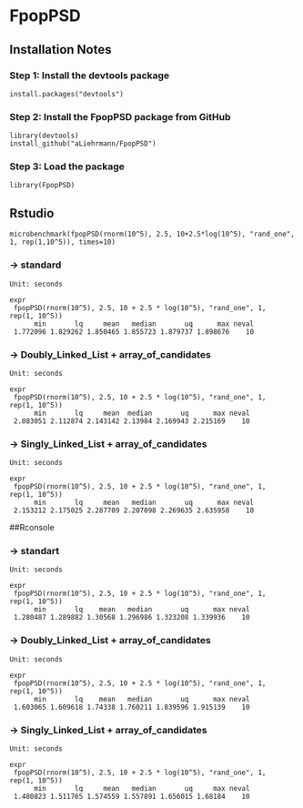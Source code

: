 # FpopPSD

## Installation Notes 

### Step 1: Install the devtools package

```
install.packages("devtools")
```

### Step 2: Install the FpopPSD package from GitHub

```
library(devtools)
install_github("aLiehrmann/FpopPSD")
```

### Step 3: Load the package

```
library(FpopPSD)
```

## Rstudio

```{r}
microbenchmark(fpopPSD(rnorm(10^5), 2.5, 10+2.5*log(10^5), "rand_one", 1, rep(1,10^5)), times=10)
```

### -> standard
```
Unit: seconds
                                                                              expr
 fpopPSD(rnorm(10^5), 2.5, 10 + 2.5 * log(10^5), "rand_one", 1,      rep(1, 10^5))
      min       lq     mean   median       uq      max neval
 1.772096 1.829262 1.850465 1.855723 1.879737 1.898676    10
```

### -> Doubly_Linked_List + array_of_candidates
```
Unit: seconds
                                                                              expr
 fpopPSD(rnorm(10^5), 2.5, 10 + 2.5 * log(10^5), "rand_one", 1,      rep(1, 10^5))
      min       lq     mean  median       uq      max neval
 2.083051 2.112874 2.143142 2.13984 2.169943 2.215169    10
```

### -> Singly_Linked_List + array_of_candidates

```
Unit: seconds
                                                                              expr
 fpopPSD(rnorm(10^5), 2.5, 10 + 2.5 * log(10^5), "rand_one", 1,      rep(1, 10^5))
      min       lq     mean   median       uq      max neval
 2.153212 2.175025 2.287709 2.207098 2.269635 2.635958    10
```

##Rconsole

### -> standart
```
Unit: seconds
                                                                              expr
 fpopPSD(rnorm(10^5), 2.5, 10 + 2.5 * log(10^5), "rand_one", 1,      rep(1, 10^5))
      min       lq    mean   median       uq      max neval
 1.280487 1.289882 1.30568 1.296986 1.323208 1.339936    10
```

### -> Doubly_Linked_List + array_of_candidates
```
Unit: seconds
                                                                              expr
 fpopPSD(rnorm(10^5), 2.5, 10 + 2.5 * log(10^5), "rand_one", 1,      rep(1, 10^5))
      min       lq    mean   median       uq      max neval
 1.603065 1.609618 1.74338 1.760211 1.839596 1.915139    10
```

### -> Singly_Linked_List + array_of_candidates
```
Unit: seconds
                                                                              expr
 fpopPSD(rnorm(10^5), 2.5, 10 + 2.5 * log(10^5), "rand_one", 1,      rep(1, 10^5))
      min       lq     mean   median       uq     max neval
 1.480823 1.511765 1.574559 1.557891 1.656015 1.68184    10
```